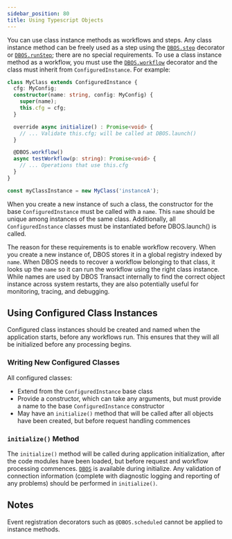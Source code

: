 ```yaml
---
sidebar_position: 80
title: Using Typescript Objects
---
```


You can use class instance methods as workflows and steps.
Any class instance method can be freely used as a step using the [`DBOS.step`](../reference/workflows-steps.md#dbosstep) decorator or [`DBOS.runStep`](../reference/workflows-steps.md#dbosrunstep); there are no special requirements.
To use a class instance method as a workflow, you must use the [`DBOS.workflow`](../reference/workflows-steps.md#dbosworkflow) decorator and the class must inherit from `ConfiguredInstance`.
For example:

```typescript
class MyClass extends ConfiguredInstance {
  cfg: MyConfig;
  constructor(name: string, config: MyConfig) {
    super(name);
    this.cfg = cfg;
  }

  override async initialize() : Promise<void> {
    // ... Validate this.cfg; will be called at DBOS.launch()
  }

  @DBOS.workflow()
  async testWorkflow(p: string): Promise<void> {
    // ... Operations that use this.cfg
  }
}

const myClassInstance = new MyClass('instanceA');
```

When you create a new instance of such a class, the constructor for the base `ConfiguredInstance` must be called with a `name`.
This `name` should be unique among instances of the same class.
Additionally, all `ConfiguredInstance` classes must be instantiated before DBOS.launch() is called.

The reason for these requirements is to enable workflow recovery.  When you create a new instance of, DBOS stores it in a global registry indexed by `name`.  When DBOS needs to recover a workflow belonging to that class, it looks up the `name` so it can run the workflow using the right class instance.  While names are used by DBOS Transact internally to find the correct object instance across system restarts, they are also potentially useful for monitoring, tracing, and debugging.

## Using Configured Class Instances
Configured class instances should be created and named when the application starts, before any workflows run.  This ensures that they will all be initialized before any processing begins.

### Writing New Configured Classes
All configured classes:
* Extend from the `ConfiguredInstance` base class
* Provide a constructor, which can take any arguments, but must provide a name to the base `ConfiguredInstance` constructor
* May have an `initialize()` method that will be called after all objects have been created, but before request handling commences

### `initialize()` Method
The `initialize()` method will be called during application initialization, after the code modules have been loaded, but before request and workflow processing commences.  [`DBOS`](../reference/dbos-class.md) is available during initialize.  Any validation of connection information (complete with diagnostic logging and reporting of any problems) should be performed in `initialize()`.

## Notes
Event registration decorators such as `@DBOS.scheduled` cannot be applied to instance methods.